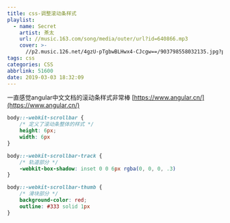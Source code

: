 ```yaml
---
title: css-调整滚动条样式
playlist:
  - name: Secret
    artist: 茶太
    url: //music.163.com/song/media/outer/url?id=640866.mp3
    cover: >-
      //p2.music.126.net/4gzU-pTgbwBLHwx4-CJcgw==/903798558032135.jpg?param=90y90
tags: css
categories: CSS
abbrlink: 51600
date: 2019-03-03 18:32:09
---
```


一直感觉angular中文文档的滚动条样式非常棒
[https://www.angular.cn/](https://www.angular.cn/)

<!-- more -->

```css
body::-webkit-scrollbar {
    /* 定义了滚动条整体的样式 */
    height: 6px;
    width: 6px
}

body::-webkit-scrollbar-track {
    /* 轨道部分 */
    -webkit-box-shadow: inset 0 0 6px rgba(0, 0, 0, .3)
}

body::-webkit-scrollbar-thumb {
    /* 滑块部分 */
    background-color: red;
    outline: #333 solid 1px
}
```
